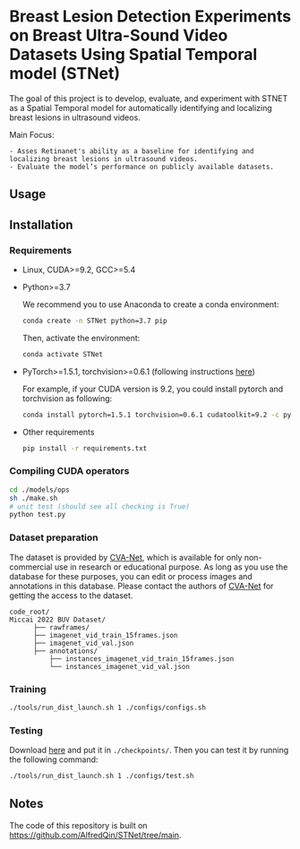 # Breast Lesion Detection Experiments on Breast Ultra-Sound Video Datasets Using Spatial Temporal model (STNet)
The goal of this project is to develop, evaluate, and experiment with STNET as a Spatial Temporal model for automatically identifying and localizing breast lesions in ultrasound videos.

Main Focus:

    - Asses Retinanet's ability as a baseline for identifying and localizing breast lesions in ultrasound videos.
    - Evaluate the model’s performance on publicly available datasets.
    
## Usage
## Installation
### Requirements
* Linux, CUDA>=9.2, GCC>=5.4
  
* Python>=3.7

    We recommend you to use Anaconda to create a conda environment:
    ```bash
    conda create -n STNet python=3.7 pip
    ```
    Then, activate the environment:
    ```bash
    conda activate STNet
    ```
  
* PyTorch>=1.5.1, torchvision>=0.6.1 (following instructions [here](https://pytorch.org/))

    For example, if your CUDA version is 9.2, you could install pytorch and torchvision as following:
    ```bash
    conda install pytorch=1.5.1 torchvision=0.6.1 cudatoolkit=9.2 -c pytorch
    ```
  
* Other requirements
    ```bash
    pip install -r requirements.txt
    ```

### Compiling CUDA operators
```bash
cd ./models/ops
sh ./make.sh
# unit test (should see all checking is True)
python test.py
```

### Dataset preparation

The dataset is provided by [CVA-Net](http://arxiv.org/abs/2207.00141), which is available for only non-commercial use in
research or educational purpose. 
As long as you use the database for these purposes, you can edit or process images and annotations in this database.
Please contact the authors of [CVA-Net](http://arxiv.org/abs/2207.00141) for getting the access to the dataset.
```
code_root/
Miccai 2022 BUV Dataset/
      ├── rawframes/
      ├── imagenet_vid_train_15frames.json
      ├── imagenet_vid_val.json
      ├── annotations/
          ├── instances_imagenet_vid_train_15frames.json
          └── instances_imagenet_vid_val.json
```

### Training

```bash
./tools/run_dist_launch.sh 1 ./configs/configs.sh
```


### Testing
Download [here](https://drive.google.com/file/d/1YteSJa9OO29YW7buzJ2LD2xjl-0BaiuB/view?usp=drive_link) and put it in `./checkpoints/`.
Then you can test it by running the following command:

```bash
./tools/run_dist_launch.sh 1 ./configs/test.sh 
```

## Notes
The code of this repository is built on https://github.com/AlfredQin/STNet/tree/main.
